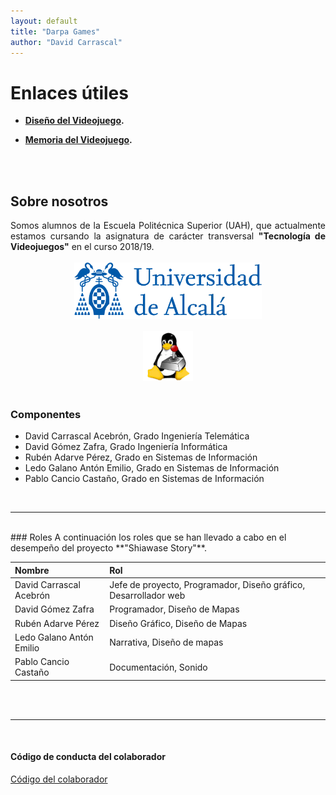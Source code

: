 ```yaml
---
layout: default
title: "Darpa Games"
author: "David Carrascal"
---
```


# Enlaces útiles

* **[Diseño del Videojuego](./diseñoVideojuego.html).**

* **[Memoria del Videojuego](./memoriaVideojuego.html).**
<br />
<br />

## Sobre nosotros
<div style="text-align: justify">
Somos alumnos de la Escuela Politécnica Superior (UAH), 
que actualmente estamos cursando la asignatura de carácter transversal
 <strong>"Tecnología de Videojuegos"</strong> en el curso 2018/19. 
</div>
<br />
<div style = "text-align:center">
<img src="./img/logo-uah.png" alt="UAH" width="300"/>
<br />
<br />
<img src="./img/logo_asignatura_modificado.png" alt="VG" width="80"/>
</div>
<br />

### Componentes

  - David Carrascal Acebrón, Grado Ingeniería Telemática
  - David Gómez Zafra, Grado Ingeniería Informática 
  - Rubén Adarve Pérez, Grado en Sistemas de Información
  - Ledo Galano Antón Emilio, Grado en Sistemas de Información
  - Pablo Cancio Castaño, Grado en Sistemas de Información

<br />

----

<br />
### Roles 
A continuación los roles que se han llevado a cabo en el desempeño del proyecto **"Shiawase Story"**.

| Nombre        | Rol        |
|:-------------|:------------------|
| David Carrascal Acebrón |  Jefe de proyecto, Programador, Diseño gráfico, Desarrollador web|
| David Gómez Zafra | Programador, Diseño de Mapas   | 
| Rubén Adarve Pérez | Diseño Gráfico, Diseño de Mapas     | 
| Ledo Galano Antón Emilio | Narrativa, Diseño de mapas | 
| Pablo Cancio Castaño | Documentación, Sonido |

<br />
<br />

----
<br />

#### Código de conducta del colaborador
[Código del colaborador](https://github.com/TecnologiaVideojuegos/proyecto-videojuego-darpa-gamers/blob/master/CODE_OF_CONDUCT.md)




